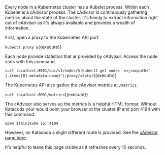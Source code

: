 Every node in a Kubernetes cluster has a Kubelet process. Within each Kubelet is a cAdvisor process. The cAdvisor is continuously gathering metrics about the state of the cluster. It's handy to extract information right out of cAdvisor as it's always available and provides a wealth of information.

First, open a proxy to the Kubernetes API port.

`kubectl proxy &`{{execute}}

Each node provide statistics that ar provided by cAdvisor. Access the node stats with this command.

`curl localhost:8001/api/v1/nodes/$(kubectl get nodes -o=jsonpath="{.items[0].metadata.name}")/proxy/stats/`{{execute}}

The Kubernetes API also gather the cAdvisor metrics at `/metrics`.

`curl localhost:8001/metrics`{{execute}}

The cAdvisor also serves up the metrics is a helpful HTML format. Without Katacoda your would point your browser at the cluster IP and port 4194 with this command.

`open $(minikube ip):4194`

However, on Katacoda a slight different route is provided. See the [cAdvisor page here](https://[[HOST_SUBDOMAIN]]-4194-[[KATACODA_HOST]].environments.katacoda.com/).

It's helpful to leave this page visible as it refreshes every 10 seconds.